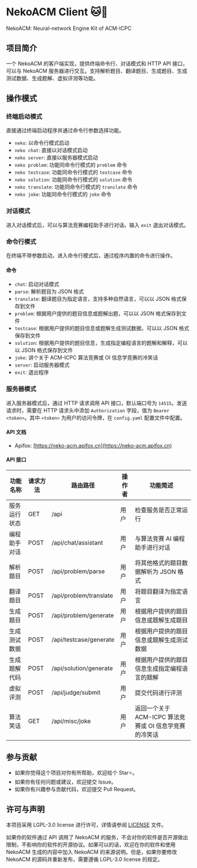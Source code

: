 # NekoACM Client 🐱🐾

NekoACM: Neural-network Engine Kit of ACM-ICPC

## 项目简介

一个 NekoACM 的客户端实现，提供终端命令行、对话模式和 HTTP API 接口，可以与 NekoACM 服务器进行交互。支持解析题目、翻译题目、生成题目、生成测试数据、生成题解、虚拟评测等功能。

## 操作模式

### 终端启动模式

直接通过终端启动程序并通过命令行参数选择功能。

- `neko`: 以命令行模式启动
- `neko chat`: 直接以对话模式启动
- `neko server`: 直接以服务器模式启动
- `neko problem`: 功能同命令行模式的 `problem` 命令
- `neko testcase`: 功能同命令行模式的 `testcase` 命令
- `neko solution`: 功能同命令行模式的 `solution` 命令
- `neko translate`: 功能同命令行模式的 `translate` 命令
- `neko joke`: 功能同命令行模式的 `joke` 命令

### 对话模式

进入对话模式后，可以与算法竞赛编程助手进行对话。输入 `exit` 退出对话模式。

### 命令行模式

在终端不带参数启动，进入命令行模式后，通过程序内置的命令进行操作。

#### 命令

- `chat`: 启动对话模式
- `parse`: 解析题目为 JSON 格式
- `translate`: 翻译题目为指定语言，支持多种自然语言，可以以 JSON 格式保存到文件
- `problem`: 根据用户提供的题目信息或题解出题，可以以 JSON 格式保存到文件
- `testcase`: 根据用户提供的题目信息或题解生成测试数据，可以以 JSON 格式保存到文件
- `solution`: 根据用户提供的题目信息，生成指定编程语言的题解和解释，可以以 JSON 格式保存到文件
- `joke`: 讲个关于 ACM-ICPC 算法竞赛或 OI 信息学竞赛的冷笑话
- `server`: 启动服务器模式
- `exit`: 退出程序

### 服务器模式

进入服务器模式后，通过 HTTP 请求调用 API 接口，默认端口号为 `14515`。发送请求时，需要在 HTTP 请求头中添加 `Authorization` 字段，值为 `Bearer <token>`。其中 `<token>` 为用户的访问令牌，在 `config.yaml` 配置文件中配置。

#### API 文档

- Apifox: [https://neko-acm.apifox.cn](https://neko-acm.apifox.cn)

#### API 接口

| 功能名称   | 请求方法 | 路由路径                   | 操作者 | 功能简述                               |
|--------|------|------------------------|-----|------------------------------------|
| 服务运行状态 | GET  | /api                   | 用户  | 检查服务是否正常运行                         |
| 编程助手对话 | POST | /api/chat/assistant    | 用户  | 与算法竞赛 AI 编程助手进行对话                  |
| 解析题目   | POST | /api/problem/parse     | 用户  | 将其他格式的题目数据解析为 JSON 格式              |
| 翻译题目   | POST | /api/problem/translate | 用户  | 将题目翻译为指定语言                         |
| 生成题目   | POST | /api/problem/generate  | 用户  | 根据用户提供的题目信息或题解生成题目                 |
| 生成测试数据 | POST | /api/testcase/generate | 用户  | 根据用户提供的题目信息或题解生成测试数据               |
| 生成题解代码 | POST | /api/solution/generate | 用户  | 根据用户提供的题目信息生成指定编程语言的题解             |
| 虚拟评测   | POST | /api/judge/submit      | 用户  | 提交代码进行评测                           |
| 算法笑话   | GET  | /api/misc/joke         | 用户  | 返回一个关于 ACM-ICPC 算法竞赛或 OI 信息学竞赛的冷笑话 |

## 参与贡献

- 如果你觉得这个项目对你有所帮助，欢迎给个 Star⭐️。
- 如果你有任何问题或建议，欢迎提交 Issue。
- 如果你有兴趣参与贡献代码，欢迎提交 Pull Request。

## 许可与声明

本项目采用 LGPL-3.0 license 进行许可，详情请参阅 [LICENSE](LICENSE) 文件。

如果你的软件通过 API 调用了 NekoACM 的服务，不会对你的软件是否开源做出限制，不影响你的软件的开源协议。如果可以的话，欢迎在你的软件和使用 NekoACM 生成的内容中加入 NekoACM 的来源说明。但是，如果你要修改 NekoACM 的源码并重新发布，需要遵循 LGPL-3.0 license 的规定。
